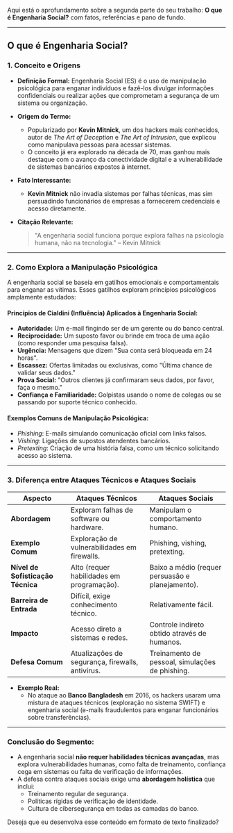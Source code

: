 Aqui está o aprofundamento sobre a segunda parte do seu trabalho: **O que é Engenharia Social?** com fatos, referências e pano de fundo.

---

## **O que é Engenharia Social?**

### **1. Conceito e Origens**

- **Definição Formal:** Engenharia Social (ES) é o uso de manipulação psicológica para enganar indivíduos e fazê-los divulgar informações confidenciais ou realizar ações que comprometam a segurança de um sistema ou organização.
    
- **Origem do Termo:**
    
    - Popularizado por **Kevin Mitnick**, um dos hackers mais conhecidos, autor de _The Art of Deception_ e _The Art of Intrusion_, que explicou como manipulava pessoas para acessar sistemas.
    - O conceito já era explorado na década de 70, mas ganhou mais destaque com o avanço da conectividade digital e a vulnerabilidade de sistemas bancários expostos à internet.
- **Fato Interessante:**
    
    - **Kevin Mitnick** não invadia sistemas por falhas técnicas, mas sim persuadindo funcionários de empresas a fornecerem credenciais e acesso diretamente.
- **Citação Relevante:**
    
    > "A engenharia social funciona porque explora falhas na psicologia humana, não na tecnologia." – Kevin Mitnick
    

---

### **2. Como Explora a Manipulação Psicológica**

A engenharia social se baseia em gatilhos emocionais e comportamentais para enganar as vítimas. Esses gatilhos exploram princípios psicológicos amplamente estudados:

#### **Princípios de Cialdini (Influência) Aplicados à Engenharia Social:**

- **Autoridade:** Um e-mail fingindo ser de um gerente ou do banco central.
- **Reciprocidade:** Um suposto favor ou brinde em troca de uma ação (como responder uma pesquisa falsa).
- **Urgência:** Mensagens que dizem "Sua conta será bloqueada em 24 horas".
- **Escassez:** Ofertas limitadas ou exclusivas, como "Última chance de validar seus dados."
- **Prova Social:** "Outros clientes já confirmaram seus dados, por favor, faça o mesmo."
- **Confiança e Familiaridade:** Golpistas usando o nome de colegas ou se passando por suporte técnico conhecido.

#### **Exemplos Comuns de Manipulação Psicológica:**

- _Phishing_: E-mails simulando comunicação oficial com links falsos.
- _Vishing_: Ligações de supostos atendentes bancários.
- _Pretexting_: Criação de uma história falsa, como um técnico solicitando acesso ao sistema.

---

### **3. Diferença entre Ataques Técnicos e Ataques Sociais**

|Aspecto|**Ataques Técnicos**|**Ataques Sociais**|
|---|---|---|
|**Abordagem**|Exploram falhas de software ou hardware.|Manipulam o comportamento humano.|
|**Exemplo Comum**|Exploração de vulnerabilidades em firewalls.|Phishing, vishing, pretexting.|
|**Nível de Sofisticação Técnica**|Alto (requer habilidades em programação).|Baixo a médio (requer persuasão e planejamento).|
|**Barreira de Entrada**|Difícil, exige conhecimento técnico.|Relativamente fácil.|
|**Impacto**|Acesso direto a sistemas e redes.|Controle indireto obtido através de humanos.|
|**Defesa Comum**|Atualizações de segurança, firewalls, antivírus.|Treinamento de pessoal, simulações de phishing.|

- **Exemplo Real:**
    - No ataque ao **Banco Bangladesh** em 2016, os hackers usaram uma mistura de ataques técnicos (exploração no sistema SWIFT) e engenharia social (e-mails fraudulentos para enganar funcionários sobre transferências).

---

### **Conclusão do Segmento:**

- A engenharia social **não requer habilidades técnicas avançadas**, mas explora vulnerabilidades humanas, como falta de treinamento, confiança cega em sistemas ou falta de verificação de informações.
- A defesa contra ataques sociais exige uma **abordagem holística** que inclui:
    - Treinamento regular de segurança.
    - Políticas rígidas de verificação de identidade.
    - Cultura de cibersegurança em todas as camadas do banco.

Deseja que eu desenvolva esse conteúdo em formato de texto finalizado?